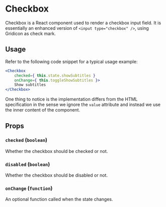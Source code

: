 Checkbox
========

Checkbox is a React component used to render a checkbox input field. It is essentially an enhanced version of `<input type="checkbox" />`, using Gridicon as check mark.

## Usage

Refer to the following code snippet for a typical usage example:

```jsx
<Checkbox
	checked={ this.state.showSubtitles }
	onChange={ this.toggleShowSubtitles }>
	Show subtitles
</Checkbox>
```

One thing to notice is the implementation differs from the HTML specification in the sense we ignore the `value` attribute and instead we use the inner content of the component.

## Props

### `checked` (`boolean`)

Whether the checkbox should be checked or not.

### `disabled` (`boolean`)

Whether the checkbox should be disabled or not.

### `onChange` (`function`)

An optional function called when the state changes.

